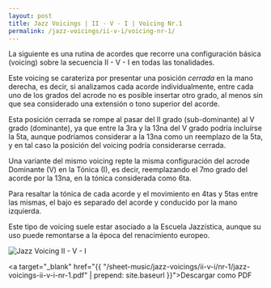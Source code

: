 ```yaml
---
layout: post
title: Jazz Voicings | II - V - I | Voicing Nr.1
permalink: /jazz-voicings/ii-v-i/voicing-nr-1/
---
```


La siguiente es una rutina de acordes que recorre una configuración básica (voicing) sobre la secuencia II - V - I en todas las tonalidades.

Este voicing se carateriza por presentar una posición <em>cerrada</em> en la mano derecha, es decir, si analizamos cada acorde individualmente, entre cada uno de los grados del acrode no es posible insertar otro grado, al menos sin que sea considerado una extensión o tono superior del acorde.

Esta posición cerrada se rompe al pasar del II grado (sub-dominante) al V grado (dominante), ya que entre la 3ra y la 13na del V grado podría incluírse la 5ta, aunque podríamos considerar a la 13na como un reemplazo de la 5ta, y en tal caso la posición del voicing podría considerarse cerrada.

Una variante del mismo voicing repte la misma configuración del acrode Dominante (V) en la Tónica (I), es decir, reemplazando el 7mo grado del acorde por la 13na, en la tónica considerada como 6ta.

Para resaltar la tónica de cada acorde y el movimiento en 4tas y 5tas entre las mismas, el bajo es separado del acorde y conducido por la mano izquierda.

Este tipo de voicing suele estar asociado a la Escuela Jazzística, aunque su uso puede remontarse a la época del renacimiento europeo.

<div class="img-container">
  <img class="sheet-music" src="{{ "/sheet-music/jazz-voicings/ii-v-i/nr-1/jazz-voicings-ii-v-i-nr-1.svg" | prepend: site.baseurl }}" alt="Jazz Voicing II - V - I" />
</div>

<a target="_blank" href="{{ "/sheet-music/jazz-voicings/ii-v-i/nr-1/jazz-voicings-ii-v-i-nr-1.pdf" | prepend: site.baseurl }}">Descargar como PDF</a>
